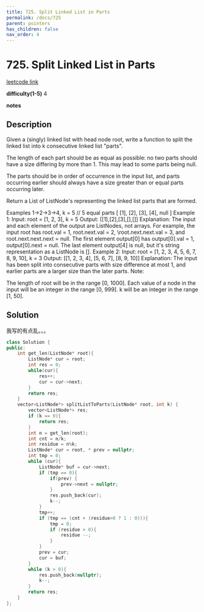 ```yaml
---
title: 725. Split Linked List in Parts
permalink: /docs/725
parent: pointers
has_children: false
nav_order: 4
---
```

# 725. Split Linked List in Parts
[leetcode link](https://leetcode.com/problems/split-linked-list-in-parts/)

**difficulty(1-5)** 
4

**notes**   


## Description

Given a (singly) linked list with head node root, write a function to split the linked list into k consecutive linked list "parts".

The length of each part should be as equal as possible: no two parts should have a size differing by more than 1. This may lead to some parts being null.

The parts should be in order of occurrence in the input list, and parts occurring earlier should always have a size greater than or equal parts occurring later.

Return a List of ListNode's representing the linked list parts that are formed.

Examples 1->2->3->4, k = 5 // 5 equal parts [ [1], [2], [3], [4], null ]
Example 1:
Input:
root = [1, 2, 3], k = 5
Output: [[1],[2],[3],[],[]]
Explanation:
The input and each element of the output are ListNodes, not arrays.
For example, the input root has root.val = 1, root.next.val = 2, \root.next.next.val = 3, and root.next.next.next = null.
The first element output[0] has output[0].val = 1, output[0].next = null.
The last element output[4] is null, but it's string representation as a ListNode is [].
Example 2:
Input: 
root = [1, 2, 3, 4, 5, 6, 7, 8, 9, 10], k = 3
Output: [[1, 2, 3, 4], [5, 6, 7], [8, 9, 10]]
Explanation:
The input has been split into consecutive parts with size difference at most 1, and earlier parts are a larger size than the later parts.
Note:

The length of root will be in the range [0, 1000].
Each value of a node in the input will be an integer in the range [0, 999].
k will be an integer in the range [1, 50].

## Solution

我写的有点乱。。。

```c++
class Solution {
public:
    int get_len(ListNode* root){
        ListNode* cur = root;
        int res = 0;
        while(cur){
            res++;
            cur = cur->next;
        }
        return res;
    }
    vector<ListNode*> splitListToParts(ListNode* root, int k) {
        vector<ListNode*> res;
        if (k == 0){
            return res;
        }
        int n = get_len(root);
        int cnt = n/k;
        int residue = n%k;
        ListNode* cur = root, * prev = nullptr;
        int tmp = 0;
        while (cur){
            ListNode* buf = cur->next;
            if (tmp == 0){
                if(prev) {
                    prev->next = nullptr;
                }
                res.push_back(cur);
                k--;
            }
            tmp++;
            if (tmp == (cnt + (residue>0 ? 1 : 0))){
                tmp = 0;
                if (residue > 0){
                    residue --;
                }
            }
            prev = cur;
            cur = buf;            
        }
        while (k > 0){
            res.push_back(nullptr);
            k--;
        }
        return res;
    }
};
```

<!-- 
Default label
{: .label }

Blue label
{: .label .label-blue }

Stable
{: .label .label-green }

New release
{: .label .label-purple }

Coming soon
{: .label .label-yellow }

Deprecated
{: .label .label-red } -->
